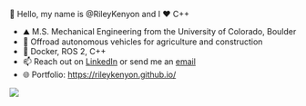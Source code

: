 👋 Hello, my name is @RileyKenyon and I ❤️ C++
- ⛰️ M.S. Mechanical Engineering from the University of Colorado, Boulder 
- 🚜 Offroad autonomous vehicles for agriculture and construction 
- 🤖 Docker, ROS 2, C++
- 📫 Reach out on [LinkedIn](https://www.linkedin.com/in/riley-kenyon/) or send me an [email](mailto:riley.kenyon@colorado.edu)
- 🌐 Portfolio: https://rileykenyon.github.io/

[<img src="https://www.codewars.com/users/RileyKenyon/badges/large">](https://www.codewars.com/users/RileyKenyon)

<!---
RileyKenyon/RileyKenyon is a ✨ special ✨ repository because its `README.md` (this file) appears on your GitHub profile.
You can click the Preview link to take a look at your changes.
--->

